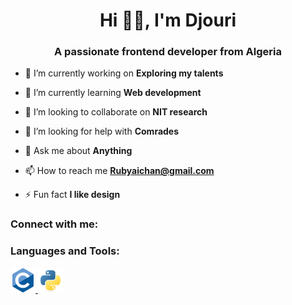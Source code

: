 <h1 align="center">Hi 🫶🏻, I'm Djouri</h1>
<h3 align="center">A passionate frontend developer from Algeria</h3>

- 🔭 I’m currently working on **Exploring my talents**

- 🌱 I’m currently learning **Web development**

- 👯 I’m looking to collaborate on **NIT research**

- 🤝 I’m looking for help with **Comrades**

- 💬 Ask me about **Anything**

- 📫 How to reach me **Rubyaichan@gmail.com**

- ⚡ Fun fact **I like design**

<h3 align="left">Connect with me:</h3>
<p align="left">
</p>

<h3 align="left">Languages and Tools:</h3>
<p align="left"> <a href="https://www.cprogramming.com/" target="_blank" rel="noreferrer"> <img src="https://raw.githubusercontent.com/devicons/devicon/master/icons/c/c-original.svg" alt="c" width="40" height="40"/> </a> <a href="https://www.python.org" target="_blank" rel="noreferrer"> <img src="https://raw.githubusercontent.com/devicons/devicon/master/icons/python/python-original.svg" alt="python" width="40" height="40"/> </a> </p>
